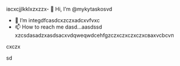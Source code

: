 івcxcjjlkklxzxzzx- 👋 Hi, I’m @mykytaskosvd
- 👀 I’m integdfcasdcxzczxadcxvfvxc
- 📫 How to reach me dasd...aаsdssd
xzcsdasadzxasdsacxvdqweqwdcehfgzczxczxczxczxcваxvcbcvп
<!---zxcdashfgasdcbasxcvячссsdasadsdxcvcsadasd
mykytasko/mykytasko is a ячсч✨ special ✨ repaository becaudasse its `READMfdgd` (thdsis file) appears on yoаіваіваіваur GitHub profile.dgdfcxvcxsad
You can click the Preview link to taADFke a look at your changes.
--->cxczx
sd
